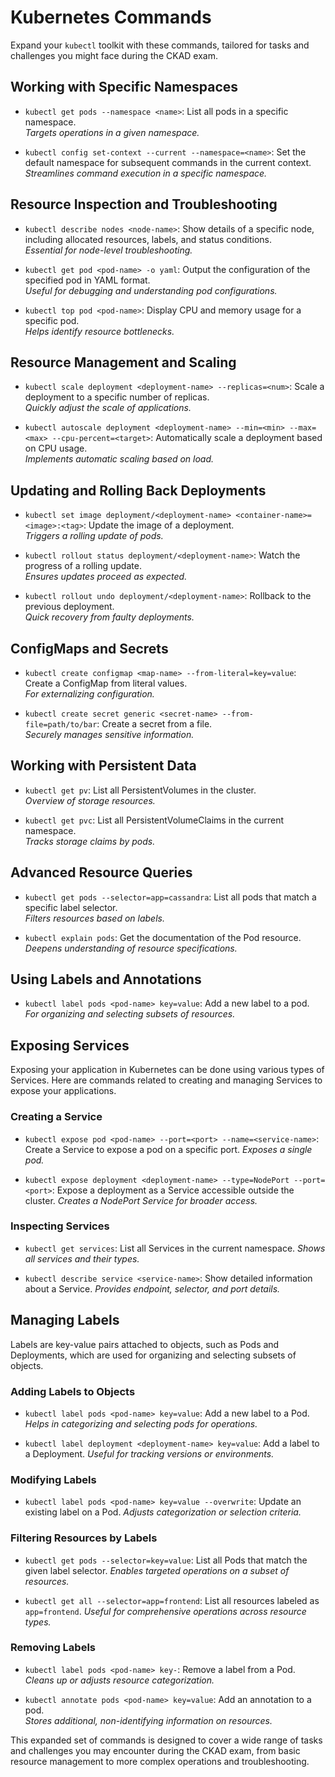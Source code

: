 # Kubernetes Commands

Expand your `kubectl` toolkit with these commands, tailored for tasks and challenges you might face during the CKAD exam.

## Working with Specific Namespaces

- `kubectl get pods --namespace <name>`: List all pods in a specific namespace.  
  _Targets operations in a given namespace._

- `kubectl config set-context --current --namespace=<name>`: Set the default namespace for subsequent commands in the current context.  
  _Streamlines command execution in a specific namespace._

## Resource Inspection and Troubleshooting

- `kubectl describe nodes <node-name>`: Show details of a specific node, including allocated resources, labels, and status conditions.  
  _Essential for node-level troubleshooting._

- `kubectl get pod <pod-name> -o yaml`: Output the configuration of the specified pod in YAML format.  
  _Useful for debugging and understanding pod configurations._

- `kubectl top pod <pod-name>`: Display CPU and memory usage for a specific pod.  
  _Helps identify resource bottlenecks._

## Resource Management and Scaling

- `kubectl scale deployment <deployment-name> --replicas=<num>`: Scale a deployment to a specific number of replicas.  
  _Quickly adjust the scale of applications._

- `kubectl autoscale deployment <deployment-name> --min=<min> --max=<max> --cpu-percent=<target>`: Automatically scale a deployment based on CPU usage.  
  _Implements automatic scaling based on load._

## Updating and Rolling Back Deployments

- `kubectl set image deployment/<deployment-name> <container-name>=<image>:<tag>`: Update the image of a deployment.  
  _Triggers a rolling update of pods._

- `kubectl rollout status deployment/<deployment-name>`: Watch the progress of a rolling update.  
  _Ensures updates proceed as expected._

- `kubectl rollout undo deployment/<deployment-name>`: Rollback to the previous deployment.  
  _Quick recovery from faulty deployments._

## ConfigMaps and Secrets

- `kubectl create configmap <map-name> --from-literal=key=value`: Create a ConfigMap from literal values.  
  _For externalizing configuration._

- `kubectl create secret generic <secret-name> --from-file=path/to/bar`: Create a secret from a file.  
  _Securely manages sensitive information._

## Working with Persistent Data

- `kubectl get pv`: List all PersistentVolumes in the cluster.  
  _Overview of storage resources._

- `kubectl get pvc`: List all PersistentVolumeClaims in the current namespace.  
  _Tracks storage claims by pods._

## Advanced Resource Queries

- `kubectl get pods --selector=app=cassandra`: List all pods that match a specific label selector.  
  _Filters resources based on labels._

- `kubectl explain pods`: Get the documentation of the Pod resource.  
  _Deepens understanding of resource specifications._

## Using Labels and Annotations

- `kubectl label pods <pod-name> key=value`: Add a new label to a pod.  
  _For organizing and selecting subsets of resources._

## Exposing Services

Exposing your application in Kubernetes can be done using various types of Services. Here are commands related to creating and managing Services to expose your applications.

### Creating a Service

- `kubectl expose pod <pod-name> --port=<port> --name=<service-name>`: Create a Service to expose a pod on a specific port.
  _Exposes a single pod._

- `kubectl expose deployment <deployment-name> --type=NodePort --port=<port>`: Expose a deployment as a Service accessible outside the cluster.
  _Creates a NodePort Service for broader access._

### Inspecting Services

- `kubectl get services`: List all Services in the current namespace.
  _Shows all services and their types._

- `kubectl describe service <service-name>`: Show detailed information about a Service.
  _Provides endpoint, selector, and port details._

## Managing Labels

Labels are key-value pairs attached to objects, such as Pods and Deployments, which are used for organizing and selecting subsets of objects.

### Adding Labels to Objects

- `kubectl label pods <pod-name> key=value`: Add a new label to a Pod.
  _Helps in categorizing and selecting pods for operations._

- `kubectl label deployment <deployment-name> key=value`: Add a label to a Deployment.
  _Useful for tracking versions or environments._

### Modifying Labels

- `kubectl label pods <pod-name> key=value --overwrite`: Update an existing label on a Pod.
  _Adjusts categorization or selection criteria._

### Filtering Resources by Labels

- `kubectl get pods --selector=key=value`: List all Pods that match the given label selector.
  _Enables targeted operations on a subset of resources._

- `kubectl get all --selector=app=frontend`: List all resources labeled as `app=frontend`.
  _Useful for comprehensive operations across resource types._

### Removing Labels

- `kubectl label pods <pod-name> key-`: Remove a label from a Pod.
  _Cleans up or adjusts resource categorization._

- `kubectl annotate pods <pod-name> key=value`: Add an annotation to a pod.  
  _Stores additional, non-identifying information on resources._

This expanded set of commands is designed to cover a wide range of tasks and challenges you may encounter during the CKAD exam, from basic resource management to more complex operations and troubleshooting.
